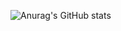 ![Anurag's GitHub stats](https://github-readme-stats.vercel.app/api?username=idavvuk&theme=holi&show_icons=true)

